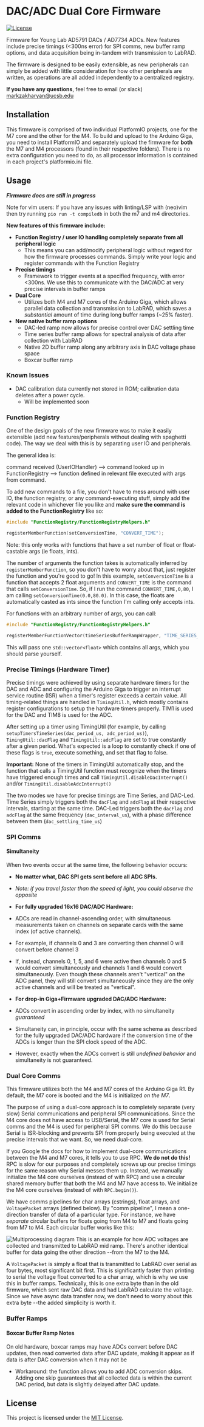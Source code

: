 # DAC/ADC Dual Core Firmware

[![License](https://img.shields.io/badge/license-MIT-blue.svg)](LICENSE)

Firmware for Young Lab AD5791 DACs / AD7734 ADCs. New features include precise timings (<300ns error) for SPI comms, new buffer ramp options, and data acquisition being in-tandem with transmission to LabRAD.

The firmware is designed to be easily extensible, as new peripherals can simply be added with little consideration for how other peripherals are written, as operations are all added independently to a centralized registry.

**If you have any questions**, feel free to email (or slack) [markzakharyan@ucsb.edu](mailto:markzakharyan@ucsb.edu)

<!--
## Table of Contents

- [Installation](#installation)
- [Usage](#usage)
- [License](#license)
-->

## Installation

This firmware is comprised of two individual PlatformIO projects, one for the M7 core and the other for the M4. To build and upload to the Arduino Giga, you need to install PlatformIO and separately upload the firmware for **both** the M7 and M4 processors (found in their respective folders). There is no extra configuration you need to do, as all processor information is contained in each project's platformio.ini file.

## Usage

***Firmware docs are still in progress***

Note for vim users: If you have any issues with linting/LSP with (neo)vim then try running `pio run -t compiledb` in both the m7 and m4 directories.

**New features of this firmware include:**

- **Function Registry / user IO handling completely separate from all peripheral logic**
  - This means you can add/modify peripheral logic without regard for how the firmware processes commands. Simply write your logic and register commands with the Function Registry
- **Precise timings**
  - Framework to trigger events at a specified frequency, with error <300ns. We use this to communicate with the DAC/ADC at very precise intervals in buffer ramps
- **Dual Core**
  - Utilizes both M4 and M7 cores of the Arduino Giga, which allows parallel data collection and transmission to LabRAD, which saves a *substantial* amount of time during long buffer ramps (~25% faster).
- **New native buffer ramp options**
  - DAC-led ramp now allows for precise control over DAC settling time
  - Time series buffer ramp allows for spectral analysis of data after collection with LabRAD
  - Native 2D buffer ramp along any arbitrary axis in DAC voltage phase space
  - Boxcar buffer ramp

### Known Issues

- DAC calibration data currently not stored in ROM; calibration data deletes after a power cycle.
  - Will be implemented soon

### Function Registry

One of the design goals of the new firmware was to make it easily extensible (add new features/peripherals without dealing with spaghetti code). The way we deal with this is by separating user IO and peripherals.

The general idea is:

command received (UserIOHandler) --> command looked up in FunctionRegistry --> function defined in relevant file executed with args from command.

To add new commands to a file, you don't have to mess around with user IO, the function registry, or any command-executing stuff, simply add the relevant code in whichever file you like and **make sure the command is added to the FunctionRegistry** like so:

```cpp
#include "FunctionRegistry/FunctionRegistryHelpers.h"

registerMemberFunction(setConversionTime, "CONVERT_TIME");
```

Note: this only works with functions that have a set number of float or float-castable args (ie floats, ints).

The number of arguments the function takes is automatically inferred by `registerMemberFunction`, so you don't have to worry about that, just register the function and you're good to go! In this example, `setConversionTime` is a function that accepts 2 float arguments and `CONVERT_TIME` is the command that calls `setConversionTime`. So, if I run the command `CONVERT_TIME,0,80`, I am calling `setConversionTime(0.0,80.0)`. In this case, the floats are automatically casted as ints since the function I'm calling only accepts ints.

For functions with an arbitrary number of args, you can call:

```cpp
#include "FunctionRegistry/FunctionRegistryHelpers.h"

registerMemberFunctionVector(timeSeriesBufferRampWrapper, "TIME_SERIES_BUFFER_RAMP");
```

This will pass one `std::vector<float>` which contains all args, which you should parse yourself.

### Precise Timings (Hardware Timer)

Precise timings were achieved by using separate hardware timers for the DAC and ADC and configuring the Arduino Giga to trigger an interrupt service routine (ISR) when a timer's register exceeds a certain value. All timing-related things are handled in `TimingUtil.h`, which mostly contains register configurations to setup the hardware timers properly. TIM1 is used for the DAC and TIM8 is used for the ADC.

After setting up a timer using TimingUtil (for example, by calling `setupTimersTimeSeries(dac_period_us, adc_period_us)`), `TimingUtil::dacFlag` and `TimingUtil::adcFlag` are set to true constantly after a given period. What's expected is a loop to constantly check if one of these flags is `true`, execute something, and set that flag to false.

**Important:** None of the timers in TimingUtil automatically stop, and the function that calls a TimingUtil function must recognize when the timers have triggered enough times and call `TimingUtil.disableDacInterrupt()` and/or `TimingUtil.disableAdcInterrupt()`

The two modes we have for precise timings are Time Series, and DAC-Led. Time Series simply triggers both the `dacFlag` and `adcFlag` at their respective intervals, starting at the same time. DAC-Led triggers both the `dacFlag` and `adcFlag` at the same frequency (`dac_interval_us`), with a phase difference between them (`dac_settling_time_us`)

### SPI Comms

#### Simultaneity

When two events occur at the same time, the following behavior occurs:

- **No matter what, DAC SPI gets sent before all ADC SPIs.**
- *Note: if you travel faster than the speed of light, you could observe the opposite*

- **For fully upgraded 16x16 DAC/ADC Hardware:**
- ADCs are read in channel-ascending order, with simultaneous measurements taken on channels on separate cards with the same index (of active channels).
- For example, if channels 0 and 3 are converting then channel 0 will convert before channel 3
- If, instead, channels 0, 1, 5, and 6 were active then channels 0 and 5 would convert simultaneously and channels 1 and 6 would convert simultaneously. Even though these channels aren't "vertical" on the ADC panel, they will still convert simultaneously since they are the only active channels and will be treated as "vertical".
- **For drop-in Giga+Firmware upgraded DAC/ADC Hardware:**
- ADCs convert in ascending order by index, with no simultaneity *guaranteed*
- Simultaneity can, in principle, occur with the same schema as described for the fully upgraded DAC/ADC hardware if the conversion time of the ADCs is longer than the SPI clock speed of the ADC.
- However, exactly when the ADCs convert is still *undefined behavior* and simultaneity is not guaranteed.

### Dual Core Comms

This firmware utilizes both the M4 and M7 cores of the Arduino Giga R1. By default, the M7 core is booted and the M4 is initialized *on the M7*.

The purpose of using a dual-core approach is to completely separate (very slow) Serial communications and peripheral SPI communications. Since the M4 core does not have access to USB/Serial, the M7 core is used for Serial comms and the M4 is used for peripheral SPI comms. We do this because Serial is ISR-blocking and prevents SPI from properly being executed at the precise intervals that we want. So, we need dual-core.

If you Google the docs for how to implement dual-core communications between the M4 and M7 cores, it tells you to use RPC. **We do not do this!** RPC is slow for our purposes and completely screws up our precise timings for the same reason why Serial messes them up. Instead, we manually initialize the M4 core ourselves (instead of with RPC) and use a circular shared memory buffer that both the M4 and M7 have access to. We initialize the M4 core ourselves (instead of with `RPC.begin()`).

We have comms pipelines for char arrays (cstrings), float arrays, and `VoltagePacket` arrays (defined below). By "comm pipeline", I mean a one-direction transfer of data of a particular type. For instance, we have *separate* circular buffers for floats going from M4 to M7 and floats going from M7 to M4. Each circular buffer works like this:

![Multiprocessing diagram](docs/images/data_transfer.png)
This is an example for how ADC voltages are collected and transmitted to LabRAD mid ramp. There's another identical buffer for data going the other direction --from the M7 to the M4.

A `VoltagePacket` is simply a float that is transmitted to LabRAD over serial as four bytes, most significant bit first. This is significantly faster than printing to serial the voltage float converted to a char array, which is why we use this in buffer ramps. Technically, this is one extra byte than in the old firmware, which sent raw DAC data and had LabRAD calculate the voltage. Since we have async data transfer now, we don't need to worry about this extra byte --the added simplicity is worth it.

### Buffer Ramps

#### Boxcar Buffer Ramp Notes

On old hardware, boxcar ramps may have ADCs convert before DAC updates, then read converted data after DAC update, making it appear as if data is after DAC conversion when it may not be

- Workaround: the function allows you to add ADC conversion skips. Adding one skip guarantees that all collected data is within the current DAC period, but data is slightly delayed after DAC update.

## License

This project is licensed under the [MIT License](LICENSE).
